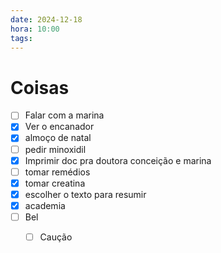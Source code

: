 ```yaml
---
date: 2024-12-18
hora: 10:00
tags:
---
```



# Coisas
- [ ] Falar com a marina
- [x] Ver o encanador
- [x] almoço de natal
- [ ] pedir minoxidil
- [x] Imprimir doc pra doutora conceição e marina
- [ ] tomar remédios
- [x] tomar creatina
- [x] escolher o texto para resumir
- [x] academia 
- [ ] Bel
	- [ ] Caução



